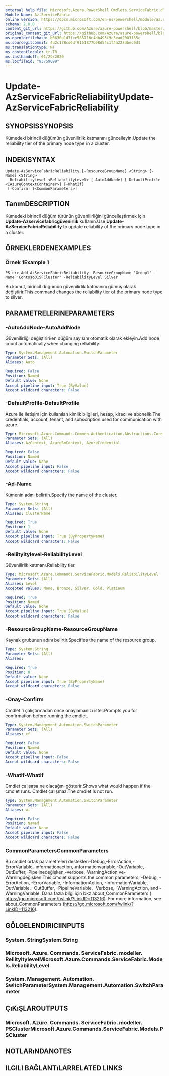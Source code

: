 ```yaml
---
external help file: Microsoft.Azure.PowerShell.Cmdlets.ServiceFabric.dll-Help.xml
Module Name: Az.ServiceFabric
online version: https://docs.microsoft.com/en-us/powershell/module/az.servicefabric/update-azservicefabricreliability
schema: 2.0.0
content_git_url: https://github.com/Azure/azure-powershell/blob/master/src/ServiceFabric/ServiceFabric/help/Update-AzServiceFabricReliability.md
original_content_git_url: https://github.com/Azure/azure-powershell/blob/master/src/ServiceFabric/ServiceFabric/help/Update-AzServiceFabricReliability.md
ms.openlocfilehash: b0630a1d7fee588716c4db493f9c5ead2003165c
ms.sourcegitcommit: 4d2c178cd6df9151877b08d54c1f4a228dbec9d1
ms.translationtype: MT
ms.contentlocale: tr-TR
ms.lasthandoff: 01/29/2020
ms.locfileid: "93759099"
---
```

# <span data-ttu-id="701ce-101">Update-AzServiceFabricReliability</span><span class="sxs-lookup"><span data-stu-id="701ce-101">Update-AzServiceFabricReliability</span></span>

## <span data-ttu-id="701ce-102">SYNOPSIS</span><span class="sxs-lookup"><span data-stu-id="701ce-102">SYNOPSIS</span></span>
<span data-ttu-id="701ce-103">Kümedeki birincil düğümün güvenilirlik katmanını güncelleyin.</span><span class="sxs-lookup"><span data-stu-id="701ce-103">Update the reliability tier of the primary node type in a cluster.</span></span>

## <span data-ttu-id="701ce-104">INDEKI</span><span class="sxs-lookup"><span data-stu-id="701ce-104">SYNTAX</span></span>

```
Update-AzServiceFabricReliability [-ResourceGroupName] <String> [-Name] <String>
 -ReliabilityLevel <ReliabilityLevel> [-AutoAddNode] [-DefaultProfile <IAzureContextContainer>] [-WhatIf]
 [-Confirm] [<CommonParameters>]
```

## <span data-ttu-id="701ce-105">Tanım</span><span class="sxs-lookup"><span data-stu-id="701ce-105">DESCRIPTION</span></span>
<span data-ttu-id="701ce-106">Kümedeki birincil düğüm türünün güvenilirliğini güncelleştirmek için **Update-Azservicefabricgüvenirlik** kullanın.</span><span class="sxs-lookup"><span data-stu-id="701ce-106">Use **Update-AzServiceFabricReliability** to update reliability of the primary node type in a cluster.</span></span>

## <span data-ttu-id="701ce-107">ÖRNEKLERDEN</span><span class="sxs-lookup"><span data-stu-id="701ce-107">EXAMPLES</span></span>

### <span data-ttu-id="701ce-108">Örnek 1</span><span class="sxs-lookup"><span data-stu-id="701ce-108">Example 1</span></span>
```
PS c:> Add-AzServiceFabricReliability -ResourceGroupName 'Group1' -Name 'Contoso01SFCluster' -ReliabilityLevel Silver
```

<span data-ttu-id="701ce-109">Bu komut, birincil düğümün güvenilirlik katmanını gümüş olarak değiştirir.</span><span class="sxs-lookup"><span data-stu-id="701ce-109">This command changes the reliability tier of the primary node type to silver.</span></span>

## <span data-ttu-id="701ce-110">PARAMETRELERINE</span><span class="sxs-lookup"><span data-stu-id="701ce-110">PARAMETERS</span></span>

### <span data-ttu-id="701ce-111">-AutoAddNode</span><span class="sxs-lookup"><span data-stu-id="701ce-111">-AutoAddNode</span></span>
<span data-ttu-id="701ce-112">Güvenilirliği değiştirirken düğüm sayısını otomatik olarak ekleyin.</span><span class="sxs-lookup"><span data-stu-id="701ce-112">Add node count automatically when changing reliability.</span></span>

```yaml
Type: System.Management.Automation.SwitchParameter
Parameter Sets: (All)
Aliases: Auto

Required: False
Position: Named
Default value: None
Accept pipeline input: True (ByValue)
Accept wildcard characters: False
```

### <span data-ttu-id="701ce-113">-DefaultProfile</span><span class="sxs-lookup"><span data-stu-id="701ce-113">-DefaultProfile</span></span>
<span data-ttu-id="701ce-114">Azure ile iletişim için kullanılan kimlik bilgileri, hesap, kiracı ve abonelik.</span><span class="sxs-lookup"><span data-stu-id="701ce-114">The credentials, account, tenant, and subscription used for communication with azure.</span></span>

```yaml
Type: Microsoft.Azure.Commands.Common.Authentication.Abstractions.Core.IAzureContextContainer
Parameter Sets: (All)
Aliases: AzContext, AzureRmContext, AzureCredential

Required: False
Position: Named
Default value: None
Accept pipeline input: False
Accept wildcard characters: False
```

### <span data-ttu-id="701ce-115">-Ad</span><span class="sxs-lookup"><span data-stu-id="701ce-115">-Name</span></span>
<span data-ttu-id="701ce-116">Kümenin adını belirtin.</span><span class="sxs-lookup"><span data-stu-id="701ce-116">Specify the name of the cluster.</span></span>

```yaml
Type: System.String
Parameter Sets: (All)
Aliases: ClusterName

Required: True
Position: 1
Default value: None
Accept pipeline input: True (ByPropertyName)
Accept wildcard characters: False
```

### <span data-ttu-id="701ce-117">-Reliityitylevel</span><span class="sxs-lookup"><span data-stu-id="701ce-117">-ReliabilityLevel</span></span>
<span data-ttu-id="701ce-118">Güvenilirlik katmanı.</span><span class="sxs-lookup"><span data-stu-id="701ce-118">Reliability tier.</span></span>

```yaml
Type: Microsoft.Azure.Commands.ServiceFabric.Models.ReliabilityLevel
Parameter Sets: (All)
Aliases: Level
Accepted values: None, Bronze, Silver, Gold, Platinum

Required: True
Position: Named
Default value: None
Accept pipeline input: True (ByValue)
Accept wildcard characters: False
```

### <span data-ttu-id="701ce-119">-ResourceGroupName</span><span class="sxs-lookup"><span data-stu-id="701ce-119">-ResourceGroupName</span></span>
<span data-ttu-id="701ce-120">Kaynak grubunun adını belirtir.</span><span class="sxs-lookup"><span data-stu-id="701ce-120">Specifies the name of the resource group.</span></span>

```yaml
Type: System.String
Parameter Sets: (All)
Aliases:

Required: True
Position: 0
Default value: None
Accept pipeline input: True (ByPropertyName)
Accept wildcard characters: False
```

### <span data-ttu-id="701ce-121">-Onay</span><span class="sxs-lookup"><span data-stu-id="701ce-121">-Confirm</span></span>
<span data-ttu-id="701ce-122">Cmdlet 'i çalıştırmadan önce onaylamanızı ister.</span><span class="sxs-lookup"><span data-stu-id="701ce-122">Prompts you for confirmation before running the cmdlet.</span></span>

```yaml
Type: System.Management.Automation.SwitchParameter
Parameter Sets: (All)
Aliases: cf

Required: False
Position: Named
Default value: None
Accept pipeline input: False
Accept wildcard characters: False
```

### <span data-ttu-id="701ce-123">-WhatIf</span><span class="sxs-lookup"><span data-stu-id="701ce-123">-WhatIf</span></span>
<span data-ttu-id="701ce-124">Cmdlet çalışırsa ne olacağını gösterir.</span><span class="sxs-lookup"><span data-stu-id="701ce-124">Shows what would happen if the cmdlet runs.</span></span> <span data-ttu-id="701ce-125">Cmdlet çalışmaz.</span><span class="sxs-lookup"><span data-stu-id="701ce-125">The cmdlet is not run.</span></span>

```yaml
Type: System.Management.Automation.SwitchParameter
Parameter Sets: (All)
Aliases: wi

Required: False
Position: Named
Default value: None
Accept pipeline input: False
Accept wildcard characters: False
```

### <span data-ttu-id="701ce-126">CommonParameters</span><span class="sxs-lookup"><span data-stu-id="701ce-126">CommonParameters</span></span>
<span data-ttu-id="701ce-127">Bu cmdlet ortak parametreleri destekler:-Debug,-ErrorAction,-ErrorVariable,-ınformationaction,-ınformationvariable,-OutVariable,-OutBuffer,-Pipelinedeğişken,-verbose,-WarningAction ve-Warningdeğişken.</span><span class="sxs-lookup"><span data-stu-id="701ce-127">This cmdlet supports the common parameters: -Debug, -ErrorAction, -ErrorVariable, -InformationAction, -InformationVariable, -OutVariable, -OutBuffer, -PipelineVariable, -Verbose, -WarningAction, and -WarningVariable.</span></span> <span data-ttu-id="701ce-128">Daha fazla bilgi için bkz about_CommonParameters ( https://go.microsoft.com/fwlink/?LinkID=113216) .</span><span class="sxs-lookup"><span data-stu-id="701ce-128">For more information, see about_CommonParameters (https://go.microsoft.com/fwlink/?LinkID=113216).</span></span>

## <span data-ttu-id="701ce-129">GÖLGELENDIRICI</span><span class="sxs-lookup"><span data-stu-id="701ce-129">INPUTS</span></span>

### <span data-ttu-id="701ce-130">System. String</span><span class="sxs-lookup"><span data-stu-id="701ce-130">System.String</span></span>

### <span data-ttu-id="701ce-131">Microsoft. Azure. Commands. ServiceFabric. modeller. Reliityitylevel</span><span class="sxs-lookup"><span data-stu-id="701ce-131">Microsoft.Azure.Commands.ServiceFabric.Models.ReliabilityLevel</span></span>

### <span data-ttu-id="701ce-132">System. Management. Automation. SwitchParameter</span><span class="sxs-lookup"><span data-stu-id="701ce-132">System.Management.Automation.SwitchParameter</span></span>

## <span data-ttu-id="701ce-133">ÇıKıŞLAR</span><span class="sxs-lookup"><span data-stu-id="701ce-133">OUTPUTS</span></span>

### <span data-ttu-id="701ce-134">Microsoft. Azure. Commands. ServiceFabric. modeller. PSCluster</span><span class="sxs-lookup"><span data-stu-id="701ce-134">Microsoft.Azure.Commands.ServiceFabric.Models.PSCluster</span></span>

## <span data-ttu-id="701ce-135">NOTLARıNDA</span><span class="sxs-lookup"><span data-stu-id="701ce-135">NOTES</span></span>

## <span data-ttu-id="701ce-136">ILGILI BAĞLANTıLAR</span><span class="sxs-lookup"><span data-stu-id="701ce-136">RELATED LINKS</span></span>
